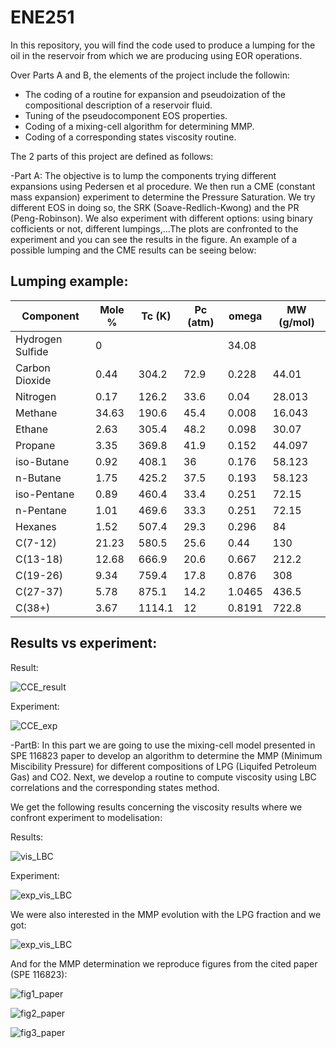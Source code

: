 # ENE251

In this repository, you will find the code used to produce a lumping for the oil in the reservoir from which we are producing using EOR operations.

Over Parts A and B, the elements of the project include the followin:

- The coding of a routine for expansion and pseudoization of the compositional description of a reservoir fluid.
- Tuning of the pseudocomponent EOS properties.
- Coding of a mixing-cell algorithm for determining MMP.
- Coding of a corresponding states viscosity routine.

The 2 parts of this project are defined as follows:

-Part A: The objective is to lump the components trying different expansions using Pedersen et al procedure. We then run a CME (constant mass expansion) experiment to determine the Pressure Saturation. We try different EOS in doing so, the SRK (Soave-Redlich-Kwong) and the PR (Peng-Robinson). We also experiment with different options: using binary cofficients or not, different lumpings,...The plots are confronted to the experiment and you can see the results in the figure. An example of a possible lumping and the CME results can be seeing below:

Lumping example:
----------------
|Component | Mole % | Tc (K) |Pc (atm) | omega | MW (g/mol)|
|----------|--------|--------|---------|----------|-----------|
|Hydrogen Sulfide | 0 |  |   |  34.08|
|Carbon Dioxide | 0.44 | 304.2 | 72.9 | 0.228 | 44.01|
|Nitrogen | 0.17 | 126.2 | 33.6 | 0.04 | 28.013 |
|Methane | 34.63 | 190.6 | 45.4 | 0.008 | 16.043 |
|Ethane | 2.63 | 305.4 | 48.2 | 0.098 | 30.07 |
|Propane | 3.35 | 369.8 | 41.9 | 0.152 | 44.097| 
|iso-Butane | 0.92 | 408.1 | 36 | 0.176 | 58.123| 
|n-Butane | 1.75 | 425.2 | 37.5 | 0.193 | 58.123 |
|iso-Pentane | 0.89 | 460.4 | 33.4 |  0.251|  72.15 |
|n-Pentane  | 1.01 | 469.6 | 33.3 | 0.251 | 72.15 |
|Hexanes | 1.52 | 507.4 | 29.3 | 0.296 | 84 |
|C(7-12) | 21.23 | 580.5 | 25.6 | 0.44 | 130|
|C(13-18) | 12.68 | 666.9 | 20.6 | 0.667 | 212.2| 
|C(19-26) | 9.34 | 759.4 | 17.8 | 0.876 | 308 |
|C(27-37)  | 5.78 | 875.1 | 14.2 | 1.0465 | 436.5|
|C(38+) | 3.67 | 1114.1 | 12 | 0.8191 | 722.8 |

Results vs experiment:
----------------------
Result:

![CCE_result](CCE_updated_vol.PNG)

Experiment:

![CCE_exp](CCE_experimental_Python.PNG)


-PartB: In this part we are going to use the mixing-cell model presented in SPE 116823 paper to develop an algorithm to determine the MMP (Minimum Miscibility Pressure) for different compositions of LPG (Liquifed Petroleum Gas) and CO2. Next, we develop a routine to compute viscosity using LBC correlations and the corresponding states method.

We get the following results concerning the viscosity results where we confront experiment to modelisation:

Results:

![vis_LBC](visc_vs_pressure_LBC.PNG)

Experiment:

![exp_vis_LBC](exp_vis_vs_pressure.PNG)

We were also interested in the MMP evolution with the LPG fraction and we got:


![exp_vis_LBC](visc_vs_LPG.PNG)

And for the MMP determination we reproduce figures from the cited paper (SPE 116823):

![fig1_paper](fig_1_paper.png)

![fig2_paper](fig_2_paper.png)

![fig3_paper](fig4_PartA_2.PNG)
